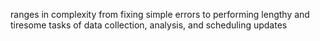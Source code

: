  ranges in complexity from fixing simple errors to performing lengthy and tiresome tasks of data collection, analysis, and scheduling updates
